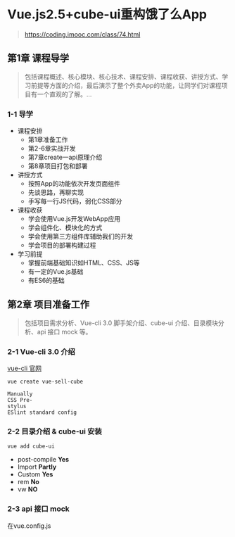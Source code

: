 <!-- # vue-sell-cube

## Project setup
```
npm install
```

### Compiles and hot-reloads for development
```
npm run serve
```

### Compiles and minifies for production
```
npm run build
```

### Lints and fixes files
```
npm run lint
```

### Customize configuration
See [Configuration Reference](https://cli.vuejs.org/config/). -->

# Vue.js2.5+cube-ui重构饿了么App

> https://coding.imooc.com/class/74.html

## 第1章 课程导学

> 包括课程概述、核心模块、核心技术、课程安排、课程收获、讲授方式、学习前提等方面的介绍，最后演示了整个外卖App的功能，让同学们对课程项目有一个直观的了解。...

### 1-1 导学

- 课程安排
  - 第1章准备工作
  - 第2-6章实战开发
  - 第7章create一api原理介绍
  - 第8章项目打包和部署
- 讲授方式
  - 按照App的功能依次开发页面组件
  - 先谈思路，再聊实现
  - 手写每一行JS代码，弱化CSS部分
- 课程收获
  - 学会使用Vue.js开发WebApp应用
  - 学会组件化、模块化的方式
  - 学会使用第三方组件库辅助我们的开发
  - 学会项目的部署构建过程
- 学习前提
  - 掌握前端基础知识如HTML、CSS、JS等
  - 有一定的Vue.js基础
  - 有ES6的基础

## 第2章 项目准备工作

> 包括项目需求分析、Vue-cli 3.0 脚手架介绍、cube-ui 介绍、目录模块分析、api 接口 mock 等。

### 2-1 Vue-cli 3.0 介绍

[vue-cli 官网](https://cli.vuejs.org/zh/)

`vue create vue-sell-cube`

    Manually
    CSS Pre- 
    stylus
    ESlint standard config

### 2-2 目录介绍 & cube-ui 安装

`vue add cube-ui`

- post-compile **Yes**
- Import **Partly**
- Custom **Yes**
- rem **No**
- vw **NO**

### 2-3 api 接口 mock

在vue.config.js